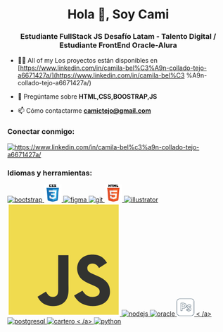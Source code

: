 <h1 align="center">Hola 👋, Soy Cami</h1>
<h3 align="center">Estudiante FullStack JS Desafío Latam - Talento Digital / Estudiante FrontEnd Oracle-Alura</h3>

- 👨‍💻 All of my Los proyectos están disponibles en [https://www.linkedin.com/in/camila-bel%C3%A9n-collado-tejo-a6671427a/](https://www.linkedin.com/in/camila-bel%C3 %A9n-collado-tejo-a6671427a/)

- 💬 Pregúntame sobre **HTML,CSS,BOOSTRAP,JS**

- 📫 Cómo contactarme **camictejo@gmail.com**

<h3 align="left">Conectar conmigo:</h3>
<p align="left">
<a href="https://linkedin.com/in/https://www.linkedin.com/in/camila-bel%c3%a9n- collado-tejo-a6671427a/" target="blank"><img align="center" src="https://raw.githubusercontent.com/rahuldkjain/github-profile-readme-generator/master/src/images/icons /Social/linked-in-alt.svg" alt="https://www.linkedin.com/in/camila-bel%c3%a9n-collado-tejo-a6671427a/" height="30" width="40 " /></a>
</p>

<h3 align="left">Idiomas y herramientas:</h3>
<p align="left"> <a href="https://getbootstrap.com" target="_blank" rel="noreferrer"> <img src="https://raw.githubusercontent.com/devicons/devicon /master/icons/bootstrap/bootstrap-plain-wordmark.svg" alt="bootstrap" width="40" height="40"/> </a> <a href="https://www.w3schools.com /css/" target="_blank" rel="noreferrer"> <img src="https://raw.githubusercontent.com/devicons/devicon/master/icons/css3/css3-original-wordmark.svg" alt= "css3" width="40" height="40"/> </a> <a href="https://www.figma.com/" target="_blank" rel="noreferrer"> <img src= "https://www.vectorlogo.zone/logos/figma/figma-icon.svg" alt="figma" width="40" height="40"/> </a> <a href="https:/ /git-scm.com/" target="_blank" rel="noreferrer"> <img src="https://www.vectorlogo.zone/logos/git-scm/git-scm-icon.svg" alt= "git" ancho="40" altura="40"/> </a> <a href="https://www.w3.org/html/" target="_blank" rel="noreferrer"> <img src="https://raw.githubusercontent.com/devicons/devicon/master/icons/html5/html5-original-wordmark.svg" alt="html5" width="40" height="40"/> </ a> <a href="https://www.adobe.com/in/products/illustrator.html" target="_blank" rel="noreferrer"> <img src="https://www.vectorlogo.zone /logos/adobe_illustrator/adobe_illustrator-icon.svg" alt="illustrator" width="40" height="40"/> </a> <a href="https://developer.mozilla.org/en-US /docs/Web/JavaScript" target="_blank" rel="noreferrer"> <img src="https://raw.githubusercontent.com/devicons/devicon/master/icons/javascript/javascript-original.svg" alt ="javascript" ancho="40" alto="40"/> </a> <a href="https://nodejs.org" target="_blank" rel="noreferrer"> <img src="https ://raw.githubusercontent.com/devicons/devicon/master/icons/nodejs/nodejs-original-wordmark.svg" alt="nodejs" width="40" height="40"/> </a> <a href="https://www.oracle.com/" target="_blank" rel="noreferrer"> <img src="https://raw.githubusercontent.com/devicons/devicon/master/icons/oracle/ original de Oracle.svg" alt="oracle" width="40" height="40"/> </a> <a href="https://www.photoshop.com/en" target="_blank" rel="noreferrer" > <img src="https://raw.githubusercontent.com/devicons/devicon/master/icons/photoshop/photoshop-line.svg" alt="photoshop" width="40" height="40"/> < /a> <a href="https://www.postgresql.org" target="_blank" rel="noreferrer"> <img src="https://raw.githubusercontent.com/devicons/devicon/master/ icon/postgresql/postgresql-original-wordmark.svg" alt="postgresql" width="40" height="40"/> </a> <a href="https://postman.com" target="_blank " rel="noreferrer"> <img src="https://www.vectorlogo.zone/logos/getpostman/getpostman-icon.svg" alt="cartero" width="40" height="40"/> < /a> <a href="https://www.python.org" target="_blank" rel="noreferrer"> <img src="https://raw.githubusercontent.com/devicons/devicon/master/ iconos/python/python-original.svg" alt="python" width="40" height="40"/> </a> </p>
